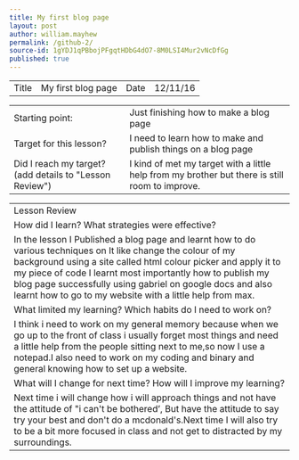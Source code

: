 ```yaml
---
title: My first blog page
layout: post
author: william.mayhew
permalink: /github-2/
source-id: 1gYDJ1qPBbojPFgqtHDbG4dO7-8M0LSI4Mur2vNcDfGg
published: true
---
```

<table>
  <tr>
    <td>Title</td>
    <td>My first blog page </td>
    <td>Date</td>
    <td>12/11/16</td>
  </tr>
</table>


<table>
  <tr>
    <td>Starting point:</td>
    <td>Just finishing how to make a blog page</td>
  </tr>
  <tr>
    <td>Target for this lesson?</td>
    <td>I need to learn how to make and publish things on a blog page</td>
  </tr>
  <tr>
    <td>Did I reach my target? 
(add details to "Lesson Review")</td>
    <td>I kind of met my target with a little help from my brother but there is still room to improve.</td>
  </tr>
</table>


<table>
  <tr>
    <td>Lesson Review</td>
  </tr>
  <tr>
    <td>How did I learn? What strategies were effective? </td>
  </tr>
  <tr>
    <td>In the lesson I Published a blog page and learnt how to do various techniques on It like change the colour of my background using a site called html colour picker and apply it to my piece of code I learnt most importantly how to publish my blog page successfully using gabriel on google docs and also learnt how to go to my website with a little help from max.</td>
  </tr>
  <tr>
    <td>What limited my learning? Which habits do I need to work on? </td>
  </tr>
  <tr>
    <td>I think i need to work on my general memory because when we go up to the front of class i usually forget most things and need a little help from the people sitting next to me,so now I use a notepad.I also need to work on my coding and binary and general knowing how to set up a website. </td>
  </tr>
  <tr>
    <td>What will I change for next time? How will I improve my learning?</td>
  </tr>
  <tr>
    <td>Next time i will change how i will approach things and not have the attitude of "i can't be bothered’, But have the attitude to say try your best and don't do a mcdonald's.Next time I will also try to be a bit more focused in class and not get to distracted by my surroundings.</td>
  </tr>
</table>


